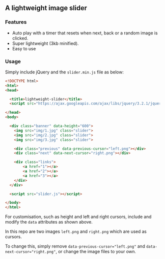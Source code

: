## A lightweight image slider

### Features

- Auto play with a timer that resets when next, back or a random image is clicked.
- Super lightweight (3kb minified).
- Easy to use

### Usage

Simply include jQuery and the `slider.min.js` file as below:

```html
<!DOCTYPE html>
<html>
<head>

  <title>lightweight-slider</title>
  <script src="https://ajax.googleapis.com/ajax/libs/jquery/3.2.1/jquery.min.js"></script>

</head>
<body>

  <div class="banner" data-height="600">
    <img src="img/1.jpg" class="slider">
    <img src="img/2.jpg" class="slider">
    <img src="img/3.jpg" class="slider">

    <div class="previous" data-previous-cursor="left.png"></div>
    <div class="next" data-next-cursor="right.png"></div>

    <div class="links">
        <a href="1"></a>
        <a href="2"></a>
        <a href="3"></a>
    </div>
  </div>

  <script src="slider.js"></script>

</body>
</html>
```

For customisation, such as height and left and right cursors, include and modify the `data` attributes as shown above. 

In this repo are two images `left.png` and `right.png` which are used as cursors.

To change this, simply remove `data-previous-cursor="left.png"` and `data-next-cursor="right.png"`, or change the image files to your own.